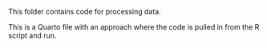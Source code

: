 This folder contains code for processing data.

This is a Quarto file with an approach where the code is pulled in from the R script and run.


